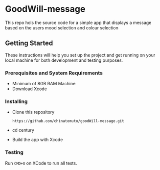 # GoodWill-message
This repo hols the source code for a simple app that displays a message based on the users mood selection and colour selection

## Getting Started
These instructions will help you set up the project and get running on your local machine for both development and testing purposes.

### Prerequisites and System Requirements
- Minimum of 8GB RAM Machine
- Download Xcode

### Installing

  - Clone this repository

      `https://github.com/chinatomuto/goodWill-message.git`
  - cd century
  - Build the app with Xcode

### Testing

Run `CMD+U` on XCode to run all tests. 
